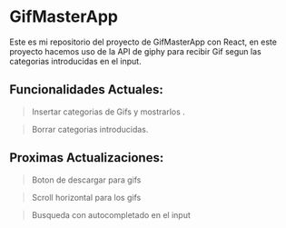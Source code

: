 # GifMasterApp

Este es mi repositorio del proyecto de GifMasterApp con React, en este proyecto hacemos uso de la API de giphy para recibir Gif segun las categorias introducidas en el input.

## Funcionalidades Actuales:
>Insertar categorias de Gifs y mostrarlos .

>Borrar categorias introducidas.

## Proximas Actualizaciones:
>Boton de descargar para gifs

>Scroll horizontal para los gifs

>Busqueda con autocompletado en el input 
